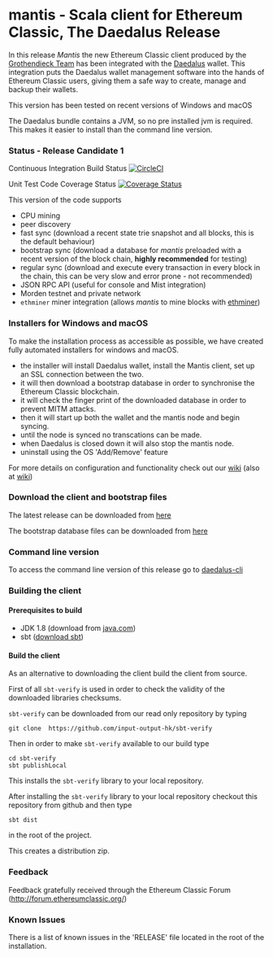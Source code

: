 # mantis - Scala client for Ethereum Classic, The Daedalus Release

In this release *Mantis* the new Ethereum Classic client produced by the [Grothendieck Team](https://iohk.io/projects/ethereum-classic/)
has been integrated with the [Daedalus](https://daedaluswallet.io/) wallet. This integration puts the Daedalus wallet management
software into the hands of Ethereum Classic users, giving them a safe way to create, manage and backup their wallets.

This version has been tested on recent versions of Windows and macOS

The Daedalus bundle contains a JVM, so no pre installed jvm is required. This makes it easier to install than the command line version.

### Status - Release Candidate 1

Continuous Integration Build Status [![CircleCI](https://circleci.com/gh/input-output-hk/mantis/tree/master.svg?style=svg)](https://circleci.com/gh/input-output-hk/mantis/tree/master)

Unit Test Code Coverage Status [![Coverage Status](https://coveralls.io/repos/github/input-output-hk/mantis/badge.svg?branch=master)](https://coveralls.io/github/input-output-hk/mantis?branch=master)

This version of the code supports

  - CPU mining
  - peer discovery
  - fast sync (download a recent state trie snapshot and all blocks, this is the default behaviour)
  - bootstrap sync (download a database for *mantis* preloaded with a recent version of the block chain, **highly recommended** for testing)
  - regular sync (download and execute every transaction in every block in the chain, this can be very slow and error prone - not recommended)
  - JSON RPC API (useful for console and Mist integration)
  - Morden testnet and private network
  - `ethminer` miner integration (allows *mantis* to mine blocks with [ethminer](https://github.com/Genoil/cpp-ethereum))

### Installers for Windows and macOS

To make the installation process as accessible as possible, we have created fully automated installers for windows and macOS.

- the installer will install Daedalus wallet, install the Mantis client, set up an SSL connection between the two.
- it will then download a bootstrap database in order to synchronise the Ethereum Classic blockchain.
- it will check the finger print of the downloaded database in order to prevent MITM attacks.
- then it will start up both the wallet and the mantis node and begin syncing.
- until the node is synced no transcations can be made.
- when Daedalus is closed down it will also stop the mantis node.
- uninstall using the OS 'Add/Remove' feature

For more details on configuration and functionality check out our [wiki](http://mantis.readthedocs.io) (also at [wiki](https://github.com/input-output-hk/mantis/wiki))

### Download the client and bootstrap files

The latest release can be downloaded from [here](https://github.com/input-output-hk/mantis/releases)

The bootstrap database files can be downloaded from [here](https://github.com/input-output-hk/mantis/wiki/Bootstrap-Database-Download-Links)

### Command line version

To access the command line version of this release go to [daedalus-cli](https://github.com/input-output-hk/mantis/tree/phase/daedalus-cli)

### Building the client

#### Prerequisites to build

- JDK 1.8 (download from [java.com](http://www.java.com))
- sbt ([download sbt](http://www.scala-sbt.org/download.html))

#### Build the client

As an alternative to downloading the client build the client from source.

First of all `sbt-verify` is used in order to check the validity of the downloaded libraries checksums.

`sbt-verify` can be downloaded from our read only repository by typing

 `git clone  https://github.com/input-output-hk/sbt-verify`

 Then in order to make `sbt-verify` available to our build type

```
cd sbt-verify
sbt publishLocal
```

 This installs the `sbt-verify` library to your local repository.

After installing the `sbt-verify` library to your local repository checkout this repository from github and then type

 `sbt dist`

 in the root of the project.

This creates a distribution zip.

### Feedback

Feedback gratefully received through the Ethereum Classic Forum (http://forum.ethereumclassic.org/)

### Known Issues

There is a list of known issues in the 'RELEASE' file located in the root of the installation.

